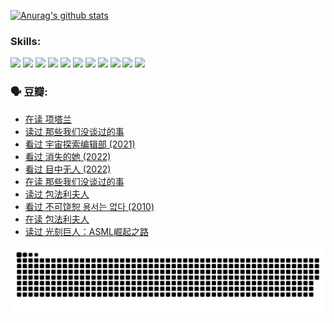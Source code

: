 
[![Anurag's github stats](https://github-readme-stats.vercel.app/api?username=w940853815)](https://github.com/anuraghazra/github-readme-stats)

### Skills:

<code><img height="32" src="https://cdn.jsdelivr.net/npm/simple-icons@v5/icons/python.svg"></code>
<code><img height="32" src="https://cdn.jsdelivr.net/npm/simple-icons@v5/icons/javascript.svg"></code>
<code><img height="32" src="https://cdn.jsdelivr.net/npm/simple-icons@v5/icons/django.svg"></code>
<code><img height="32" src="https://cdn.jsdelivr.net/npm/simple-icons@v5/icons/flask.svg"></code>
<code><img height="32" src="https://cdn.jsdelivr.net/npm/simple-icons@v5/icons/vuetify.svg"></code>
<code><img height="32" src="https://cdn.jsdelivr.net/npm/simple-icons@v5/icons/git.svg"></code>
<code><img height="32" src="https://cdn.jsdelivr.net/npm/simple-icons@v5/icons/docker.svg"></code>
<code><img height="32" src="https://cdn.jsdelivr.net/npm/simple-icons@v5/icons/postgresql.svg"></code>
<code><img height="32" src="https://cdn.jsdelivr.net/npm/simple-icons@v5/icons/elasticsearch.svg"></code>
<code><img height="32" src="https://cdn.jsdelivr.net/npm/simple-icons@v5/icons/macos.svg"></code>
<code><img height="32" src="https://cdn.jsdelivr.net/npm/simple-icons@v5/icons/linux.svg"></code>

### 🗣 豆瓣:

<!-- DOUBAN-ACTIVITIES:START -->
- [在读 项塔兰](https://www.douban.com/people/136069238/status/4305798688/?_i=89993001)
- [读过 那些我们没谈过的事](https://www.douban.com/people/136069238/status/4305798150/?_i=89993001)
- [看过 宇宙探索编辑部‎ (2021)](https://www.douban.com/people/136069238/status/4303985415/?_i=89993001)
- [看过 消失的她‎ (2022)](https://www.douban.com/people/136069238/status/4303303080/?_i=89993001)
- [看过 目中无人‎ (2022)](https://www.douban.com/people/136069238/status/4302529146/?_i=89993001)
- [在读 那些我们没谈过的事](https://www.douban.com/people/136069238/status/4299558707/?_i=89993001)
- [读过 包法利夫人](https://www.douban.com/people/136069238/status/4299557101/?_i=89993001)
- [看过 不可饶恕 용서는 없다‎ (2010)](https://www.douban.com/people/136069238/status/4295155066/?_i=89993001)
- [在读 包法利夫人](https://www.douban.com/people/136069238/status/4284119119/?_i=89993001)
- [读过 光刻巨人：ASML崛起之路](https://www.douban.com/people/136069238/status/4284118319/?_i=89993001)
<!-- DOUBAN-ACTIVITIES:END -->


![Snake animation](https://raw.githubusercontent.com/w940853815/w940853815/output/github-contribution-grid-snake.svg)

<!--
**w940853815/w940853815** is a ✨ _special_ ✨ repository because its `README.md` (this file) appears on your GitHub profile.

Here are some ideas to get you started:

- 🔭 I’m currently working on ...
- 🌱 I’m currently learning ...
- 👯 I’m looking to collaborate on ...
- 🤔 I’m looking for help with ...
- 💬 Ask me about ...
- 📫 How to reach me: ...
- 😄 Pronouns: ...
- ⚡ Fun fact: ...
-->
